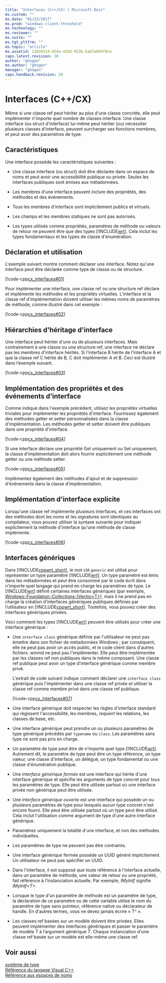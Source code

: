 ```yaml
---
title: "Interfaces (C++/CX) | Microsoft Docs"
ms.custom: ""
ms.date: "01/22/2017"
ms.prod: "windows-client-threshold"
ms.technology: ""
ms.reviewer: ""
ms.suite: ""
ms.tgt_pltfrm: ""
ms.topic: "article"
ms.assetid: 11034314-d54a-426d-923b-5ab7a6b9f8ce
caps.latest.revision: 20
author: "ghogen"
ms.author: "ghogen"
manager: "ghogen"
caps.handback.revision: 20
---
```

# Interfaces (C++/CX)
Même si une classe ref peut hériter au plus d'une classe concrète, elle peut implémenter n'importe quel nombre de classes interface. Une classe interface \(ou struct d'interface\) lui\-même peut hériter \(ou\) nécessiter plusieurs classes d'interface, peuvent surcharger ses fonctions membres, et peut avoir des paramètres de type.  
  
## Caractéristiques  
 Une interface possède les caractéristiques suivantes :  
  
-   Une classe interface \(ou struct\) doit être déclarée dans un espace de noms et peut avoir une accessibilité publique ou privée. Seules les interfaces publiques sont émises aux métadonnées.  
  
-   Les membres d'une interface peuvent inclure des propriétés, des méthodes et des événements.  
  
-   Tous les membres d'interface sont implicitement publics et virtuels.  
  
-   Les champs et les membres statiques ne sont pas autorisés.  
  
-   Les types utilisés comme propriétés, paramètres de méthode ou valeurs de retour ne peuvent être que des types [!INCLUDE[wrt](../cppcx/includes/wrt-md.md)]. Cela inclut les types fondamentaux et les types de classe d'énumération.  
  
## Déclaration et utilisation  
 L'exemple suivant montre comment déclarer une interface. Notez qu'une interface peut être déclarée comme type de classe ou de structure.  
  
 [!code-cpp[cx_interfaces#01](../snippets/cpp/VS_Snippets_Misc/cx_interfaces/cpp/class1.h#01)]  
  
 Pour implémenter une interface, une classe ref ou une structure ref déclare et implémente les méthodes et les propriétés virtuelles. L'interface et la classe ref d'implémentation doivent utiliser les mêmes noms de paramètres de méthode, comme illustré dans cet exemple :  
  
 [!code-cpp[cx_interfaces#02](../snippets/cpp/VS_Snippets_Misc/cx_interfaces/cpp/class1.h#02)]  
  
## Hiérarchies d'héritage d'interface  
 Une interface peut hériter d'une ou de plusieurs interfaces. Mais contrairement à une classe ou une structure ref, une interface ne déclare pas les membres d'interface hérités. Si l’interface B hérite de l’interface A et que la classe ref C hérite de B, C doit implémenter A et B. Ceci est illustré dans l’exemple suivant.  
  
 [!code-cpp[cx_interfaces#03](../snippets/cpp/VS_Snippets_Misc/cx_interfaces/cpp/class1.h#03)]  
  
## Implémentation des propriétés et des événements d'interface  
 Comme indiqué dans l'exemple précédent, utilisez les propriétés virtuelles triviales pour implémenter les propriétés d'interface. Fournissez également des méthodes getter et setter personnalisées dans la classe d'implémentation.  Les méthodes getter et setter doivent être publiques dans une propriété d'interface.  
  
 [!code-cpp[cx_interfaces#04](../snippets/cpp/VS_Snippets_Misc/cx_interfaces/cpp/class1.h#04)]  
  
 Si une interface déclare une propriété Get uniquement ou Set uniquement, la classe d'implémentation doit alors fournir explicitement une méthode getter ou une méthode setter.  
  
 [!code-cpp[cx_interfaces#05](../snippets/cpp/VS_Snippets_Misc/cx_interfaces/cpp/class1.h#05)]  
  
 Implémentez également des méthodes d'ajout et de suppression d'événements dans la classe d'implémentation.  
  
## Implémentation d'interface explicite  
 Lorsqu'une classe ref implémente plusieurs interfaces, et ces interfaces ont des méthodes dont les noms et les signatures sont identiques au compilateur, vous pouvez utiliser la syntaxe suivante pour indiquer explicitement la méthode d'interface qu'une méthode de classe implémente.  
  
 [!code-cpp[cx_interfaces#06](../snippets/cpp/VS_Snippets_Misc/cx_interfaces/cpp/class1.h#06)]  
  
## Interfaces génériques  
 Dans [!INCLUDE[cppwrt_short](../cppcx/includes/cppwrt-short-md.md)], le mot clé `generic` est utilisé pour représenter un type paramétré [!INCLUDE[wrt](../cppcx/includes/wrt-md.md)]. Un type paramétré est émis dans les métadonnées et peut être consommé par le code écrit dans n'importe quel langage qui prend en charge les paramètres de type. Le [!INCLUDE[wrt](../cppcx/includes/wrt-md.md)] définit certaines interfaces génériques \(par exemple, [Windows::Foundation::Collections::IVector\<T\>](Windows::Foundation::Collections::IVector)\), mais il ne prend pas en charge la création d’interfaces génériques publiques définies par l’utilisateur en [!INCLUDE[cppwrt_short](../cppcx/includes/cppwrt-short-md.md)]. Toutefois, vous pouvez créer des interfaces génériques privées.  
  
 Voici comment les types [!INCLUDE[wrt](../cppcx/includes/wrt-md.md)] peuvent être utilisés pour créer une interface générique :  
  
-   Une `interface class` générique définie par l'utilisateur ne peut pas émettre dans son fichier de métadonnées Windows ; par conséquent, elle ne peut pas avoir un accès public, et le code client dans d'autres fichiers .winmd ne peut pas l'implémenter. Elle peut être implémentée par les classes ref non publiques dans le même composant. Une classe ref publique peut avoir un type d'interface générique comme membre privé.  
  
     L'extrait de code suivant indique comment déclarer une `interface class` générique puis l'implémenter dans une classe ref privée et utiliser la classe ref comme membre privé dans une classe ref publique.  
  
     [!code-cpp[cx_interfaces#07](../snippets/cpp/VS_Snippets_Misc/cx_interfaces/cpp/class1.h#07)]  
  
-   Une interface générique doit respecter les règles d'interface standard qui régissent l'accessibilité, les membres, *requiert* les relations, les classes de base, etc.  
  
-   Une interface générique peut prendre un ou plusieurs paramètres de type générique précédés par `typename` ou `class`. Les paramètres sans type ne sont pas pris en charge.  
  
-   Un paramètre de type peut être de n'importe quel type [!INCLUDE[wrt](../cppcx/includes/wrt-md.md)]. Autrement dit, le paramètre de type peut être un type référence, un type valeur, une classe d'interface, un délégué, un type fondamental ou une classe d'énumération publique.  
  
-   Une *interface générique fermée* est une interface qui hérite d'une interface générique et spécifie les arguments de type concret pour tous les paramètres de type. Elle peut être utilisée partout où une interface privée non générique peut être utilisée.  
  
-   Une *interface générique ouverte* est une interface qui possède un ou plusieurs paramètres de type pour lesquels aucun type concret n'est encore fourni. Elle peut être utilisée partout où un type peut être utilisé. Cela inclut l'utilisation comme argument de type d'une autre interface générique.  
  
-   Paramétrez uniquement la totalité d'une interface, et non des méthodes individuelles.  
  
-   Les paramètres de type ne peuvent pas être contraints.  
  
-   Une interface générique fermée possède un UUID généré implicitement. Un utilisateur ne peut pas spécifier un UUID.  
  
-   Dans l'interface, il est supposé que toute référence à l'interface actuelle, dans un paramètre de méthode, une valeur de retour ou une propriété, fait référence à l'instanciation actuelle. Par exemple, *IMyIntf* signifie  *IMyIntf\<T\>*.  
  
-   Lorsque le type d'un paramètre de méthode est un paramètre de type, la déclaration de ce paramètre ou de cette variable utilise le nom du paramètre de type sans pointeur, référence native ou déclarateur de handle. En d'autres termes, vous ne devez jamais écrire « T^ ».  
  
-   Les classes ref basées sur un modèle doivent être privées. Elles peuvent implémenter des interfaces génériques et passer le paramètre de modèle *T* à l’argument générique *T*. Chaque instanciation d'une classe ref basée sur un modèle est elle\-même une classe ref.  
  
## Voir aussi  
 [système de type](../cppcx/type-system-c-cx.md)   
 [Référence du langage Visual C\+\+](../cppcx/visual-c-language-reference-c-cx.md)   
 [Référence aux espaces de noms](../cppcx/namespaces-reference-c-cx.md)